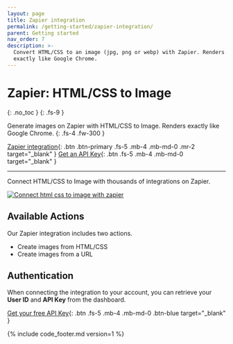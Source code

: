 ```yaml
---
layout: page
title: Zapier integration
permalink: /getting-started/zapier-integration/
parent: Getting started
nav_order: 7
description: >-
  Convert HTML/CSS to an image (jpg, png or webp) with Zapier. Renders images
  exactly like Google Chrome.
---
```

# Zapier: HTML/CSS to Image
{: .no_toc }
{: .fs-9 }

Generate images on Zapier with HTML/CSS to Image. Renders exactly like Google Chrome.
{: .fs-4 .fw-300 }

[Zapier integration](https://zapier.com/apps/htmlcss-to-image/integrations){: .btn .btn-primary .fs-5 .mb-4 .mb-md-0 .mr-2 target="_blank" }
[Get an API Key](https://htmlcsstoimage.com){: .btn .fs-5 .mb-4 .mb-md-0 target="_blank" }
<hr>

Connect HTML/CSS to Image with thousands of integrations on Zapier.

<a href="https://zapier.com/apps/htmlcss-to-image/integrations" target="_blank">
<img
  alt="Connect html css to image with zapier"
  loading="lazy"
  ix-path="/assets/images/zapier.png"
  sizes="400px"
  ix-params='{
  "w": 400,
  "format": "auto"
  }'></a>

## Available Actions

Our Zapier integration includes two actions.

- Create images from HTML/CSS
- Create images from a URL

## Authentication

When connecting the integration to your account, you can retrieve your **User ID** and **API Key** from the dashboard.


[Get your free API Key](https://htmlcsstoimage.com/dashboard){: .btn .fs-5 .mb-4 .mb-md-0 .btn-blue target="_blank" }


{% include code_footer.md version=1 %}
